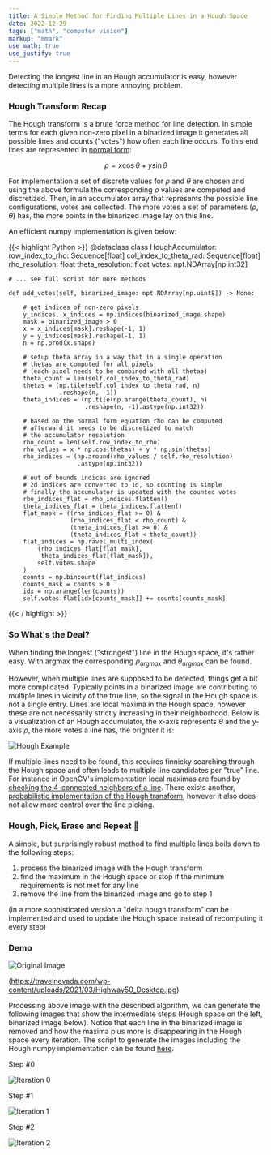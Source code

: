 ```yaml
---
title: A Simple Method for Finding Multiple Lines in a Hough Space
date: 2022-12-29
tags: ["math", "computer vision"]
markup: "mmark"
use_math: true
use_justify: true
---
```


Detecting the longest line in an Hough accumulator is easy, however detecting multiple lines is a more annoying problem.

<!--more-->



### Hough Transform Recap

The Hough transform is a brute force method for line detection. In simple terms for each given non-zero pixel in a binarized image it generates all possible lines and counts ("votes") how often each line occurs. To this end lines are represented in [normal form](https://en.wikipedia.org/wiki/Line_(geometry)#Hesse_normal_form):

$$
\rho = x \cos \theta + y \sin \theta
$$

For implementation a set of discrete values for $\rho$ and $\theta$ are chosen and using the above formula the corresponding $\rho$ values are computed and discretized. Then, in an accumulator array that represents the possible line configurations, votes are collected. The more votes a set of parameters $(\rho, \theta)$ has, the more points in the binarized image lay on this line.

An efficient numpy implementation is given below:


{{< highlight Python >}}
@dataclass
class HoughAccumulator:
    row_index_to_rho: Sequence[float]
    col_index_to_theta_rad: Sequence[float]
    rho_resolution: float
    theta_resolution: float
    votes: npt.NDArray[np.int32]

    # ... see full script for more methods

    def add_votes(self, binarized_image: npt.NDArray[np.uint8]) -> None:

        # get indices of non-zero pixels
        y_indices, x_indices = np.indices(binarized_image.shape)
        mask = binarized_image > 0
        x = x_indices[mask].reshape(-1, 1)
        y = y_indices[mask].reshape(-1, 1)
        n = np.prod(x.shape)

        # setup theta array in a way that in a single operation
        # thetas are computed for all pixels
        # (each pixel needs to be combined with all thetas)
        theta_count = len(self.col_index_to_theta_rad)
        thetas = (np.tile(self.col_index_to_theta_rad, n)
                  .reshape(n, -1))
        theta_indices = (np.tile(np.arange(theta_count), n)
                         .reshape(n, -1).astype(np.int32))

        # based on the normal form equation rho can be computed
        # afterward it needs to be discretized to match
        # the accumulator resolution
        rho_count = len(self.row_index_to_rho)
        rho_values = x * np.cos(thetas) + y * np.sin(thetas)
        rho_indices = (np.around(rho_values / self.rho_resolution)
                       .astype(np.int32))

        # out of bounds indices are ignored
        # 2d indices are converted to 1d, so counting is simple
        # finally the accumulator is updated with the counted votes
        rho_indices_flat = rho_indices.flatten()
        theta_indices_flat = theta_indices.flatten()
        flat_mask = ((rho_indices_flat >= 0) &
                     (rho_indices_flat < rho_count) &
                     (theta_indices_flat >= 0) &
                     (theta_indices_flat < theta_count))
        flat_indices = np.ravel_multi_index(
            (rho_indices_flat[flat_mask],
             theta_indices_flat[flat_mask]),
            self.votes.shape
        )
        counts = np.bincount(flat_indices)
        counts_mask = counts > 0
        idx = np.arange(len(counts))
        self.votes.flat[idx[counts_mask]] += counts[counts_mask]
{{< / highlight >}}



### So What's the Deal?

When finding the longest ("strongest") line in the Hough space, it's rather easy. With argmax the corresponding $\rho_{argmax}$ and $\theta_{argmax}$ can be found.

However, when multiple lines are supposed to be detected, things get a bit more complicated. Typically points in a binarized image are contributing to multiple lines in vicinity of the true line, so the signal in the Hough space is not a single entry. Lines are local maxima in the Hough space, however these are not necessarily strictly increasing in their neighborhood. Below is a visualization of an Hough accumulator, the x-axis represents $\theta$ and the y-axis $\rho$, the more votes a line has, the brighter it is:

![Hough Example](data/hough0.png)


If multiple lines need to be found, this requires finnicky searching through the Hough space and often leads to multiple line candidates per "true" line. For instance in OpenCV's implementation local maximas are found by [checking the 4-connected neighbors of a line](https://github.com/opencv/opencv/blob/725e440d278aca07d35a5e8963ef990572b07316/modules/imgproc/src/hough.cpp#L95-L108). There exists another, [probabilistic implementation of the Hough transform](https://docs.opencv.org/4.7.0/dd/d1a/group__imgproc__feature.html#ga46b4e588934f6c8dfd509cc6e0e4545a), however it also does not allow more control over the line picking.



### Hough, Pick, Erase and Repeat 🔁

A simple, but surprisingly robust method to find multiple lines boils down to the following steps:

1. process the binarized image with the Hough transform
2. find the maximum in the Hough space or stop if the minimum requirements is not met for any line
3. remove the line from the binarized image and go to step 1

(in a more sophisticated version a "delta hough transform" can be implemented and used to update the Hough space instead of recomputing it every step)

### Demo

![Original Image](data/highway50_cropped.jpg)

(https://travelnevada.com/wp-content/uploads/2021/03/Highway50_Desktop.jpg)

Processing above image with the described algorithm, we can generate the following images that show the intermediate steps (Hough space on the left, binarized image below). Notice that each line in the binarized image is removed and how the maxima plus more is disappearing in the Hough space every iteration. The script to generate the images including the Hough numpy implementation can be found [here](data/simple_hough_multiline.py).

Step #0

![Iteration 0](data/iteration0.png)


Step #1

![Iteration 1](data/iteration1.png)


Step #2

![Iteration 2](data/iteration2.png)


